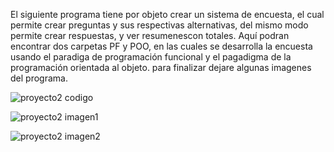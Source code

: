 El siguiente programa tiene por objeto crear un sistema de encuesta, el cual permite crear preguntas y sus respectivas alternativas, del mismo modo permite crear respuestas, y ver resumenescon totales.
Aquí podran encontrar dos carpetas PF y POO, en las cuales se desarrolla la encuesta usando el paradiga de programación funcional y el pagadigma de la programación orientada al objeto.
para finalizar dejare algunas imagenes del programa.

![proyecto2 codigo](https://github.com/user-attachments/assets/f22f59d3-c2b3-4251-981c-f210db6bd9de)



![proyecto2 imagen1](https://github.com/user-attachments/assets/e879365b-0c6e-4f17-a4b0-7b688b84d33f)


![proyecto2 imagen2](https://github.com/user-attachments/assets/9050246a-b478-4e41-8fa4-d9aa3f656b66)
